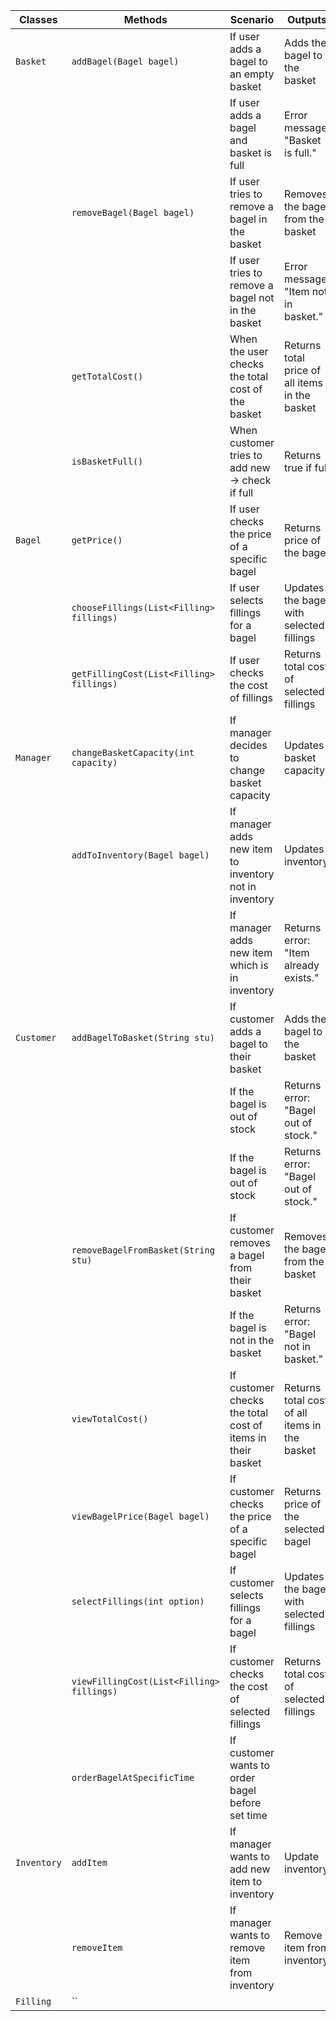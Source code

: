 | **Classes** | **Methods**                               | **Scenario**                                               | **Outputs**                                    |
|-------------|-------------------------------------------|------------------------------------------------------------|------------------------------------------------|
| `Basket`    | `addBagel(Bagel bagel)`                   | If user adds a bagel to an empty basket                    | Adds the bagel to the basket                   |
|             |                                           | If user adds a bagel and basket is full                    | Error message: "Basket is full."               |
|             | `removeBagel(Bagel bagel)`                | If user tries to remove a bagel in the basket              | Removes the bagel from the basket              |
|             |                                           | If user tries to remove a bagel not in the basket          | Error message: "Item not in basket."           |
|             | `getTotalCost()`                          | When the user checks the total cost of the basket          | Returns total price of all items in the basket |
|             | `isBasketFull()`                          | When customer tries to add new -> check if full            | Returns true if full                           |
| `Bagel`     | `getPrice()`                              | If user checks the price of a specific bagel               | Returns price of the bagel                     |
|             | `chooseFillings(List<Filling> fillings)`  | If user selects fillings for a bagel                       | Updates the bagel with selected fillings       |
|             | `getFillingCost(List<Filling> fillings)`  | If user checks the cost of fillings                        | Returns total cost of selected fillings        |
| `Manager`   | `changeBasketCapacity(int capacity)`      | If manager decides to change basket capacity               | Updates basket capacity                        |
|             | `addToInventory(Bagel bagel)`             | If manager adds new item to inventory not in inventory     | Updates inventory                              |
|             |                                           | If manager adds new item which is in inventory             | Returns error: "Item already exists."          |
| `Customer`  | `addBagelToBasket(String stu)`            | If customer adds a bagel to their basket                   | Adds the bagel to the basket                   |
|             |                                           | If the bagel is out of stock                               | Returns error: "Bagel out of stock."           |
|             |                                           | If the bagel is out of stock                               | Returns error: "Bagel out of stock."           |
|             | `removeBagelFromBasket(String stu)`       | If customer removes a bagel from their basket              | Removes the bagel from the basket              |
|             |                                           | If the bagel is not in the basket                          | Returns error: "Bagel not in basket."          |
|             | `viewTotalCost()`                         | If customer checks the total cost of items in their basket | Returns total cost of all items in the basket  |
|             | `viewBagelPrice(Bagel bagel)`             | If customer checks the price of a specific bagel           | Returns price of the selected bagel            |
|             | `selectFillings(int option)`              | If customer selects fillings for a bagel                   | Updates the bagel with selected fillings       |
|             | `viewFillingCost(List<Filling> fillings)` | If customer checks the cost of selected fillings           | Returns total cost of selected fillings        |
|             | `orderBagelAtSpecificTime`                | If customer wants to order bagel before set time           |                                                |
| `Inventory` | `addItem`                                 | If manager wants to add new item to inventory              | Update inventory                               |
|             | `removeItem`                              | If manager wants to remove item from inventory             | Remove item from inventory                     |
| `Filling`    | ``                                        |                                                            |                                                |